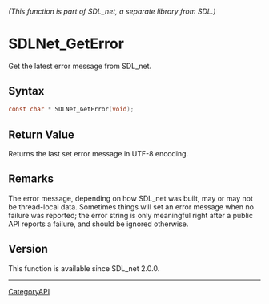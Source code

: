 ###### (This function is part of SDL_net, a separate library from SDL.)
# SDLNet_GetError

Get the latest error message from SDL_net.

## Syntax

```c
const char * SDLNet_GetError(void);

```

## Return Value

Returns the last set error message in UTF-8 encoding.

## Remarks

The error message, depending on how SDL_net was built, may or may not be
thread-local data. Sometimes things will set an error message when no
failure was reported; the error string is only meaningful right after a
public API reports a failure, and should be ignored otherwise.

## Version

This function is available since SDL_net 2.0.0.

----
[CategoryAPI](CategoryAPI)

